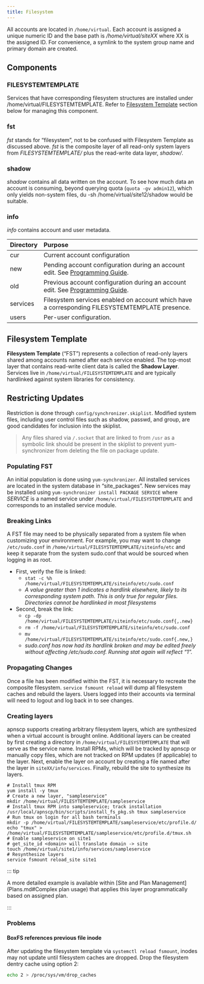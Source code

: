 ```yaml
---
title: Filesystem
---
```


All accounts are located in `/home/virtual`. Each account is assigned a unique numeric ID and the base path is */home/virtual/siteXX* where XX is the assigned ID. For convenience, a symlink to the system group name and primary domain are created.

## Components

### FILESYSTEMTEMPLATE

Services that have corresponding filesystem structures are installed under /home/virtual/FILESYSTEMTEMPLATE. Refer to [Filesystem Template](#filesystem-template) section below for managing this component.

### fst

*fst* stands for “filesystem”, not to be confused with Filesystem Template as discussed above. *fst* is the composite layer of all read-only system layers from *FILESYSTEMTEMPLATE/* plus the read-write data layer, *shadow/*.

### shadow

*shadow* contains all data written on the account. To see how much data an account is consuming, beyond querying quota (`quota -gv admin12`), which only yields non-system files, du -sh /home/virtual/site12/shadow would be suitable.

### info

*info* contains account and user metadata.

| Directory | Purpose                                                      |
| :-------- | :----------------------------------------------------------- |
| cur       | Current account configuration                                |
| new       | Pending account configuration during an account edit. See [Programming Guide](https://docs.apiscp.com/development/programming-guide/#hooks). |
| old       | Previous account configuration during an account edit. See [Programming Guide](https://docs.apiscp.com/development/programming-guide/#hooks). |
| services  | Filesystem services enabled on account which have a corresponding FILESYSTEMTEMPLATE presence. |
| users     | Per-user configuration.                                      |

## Filesystem Template

**Filesystem Template** (“FST”) represents a collection of read-only layers shared among accounts named after each service enabled. The top-most layer that contains read-write client data is called the **Shadow Layer**. Services live in `/home/virtual/FILESYSTEMTEMPLATE` and are typically hardlinked against system libraries for consistency.

## Restricting Updates

Restriction is done through `config/synchronizer.skiplist`. Modified system files, including user control files such as shadow, passwd, and group, are good candidates for inclusion into the skiplist.

> Any files shared via `/.socket` that are linked to from `/usr` as a symbolic link should be present in the skiplist to prevent yum-synchronizer from deleting the file on package update.

### Populating FST

An initial population is done using `yum-synchronizer`. All installed services are located in the system database in “site_packages”. New services may be installed using `yum-synchronizer install PACKAGE SERVICE` where *SERVICE* is a named service under `/home/virtual/FILESYSTEMTEMPLATE` and corresponds to an installed service module.

### Breaking Links

A FST file may need to be physically separated from a system file when customizing your environment. For example, you may want to change `/etc/sudo.conf` in `/home/virtual/FILESYSTEMTEMPLATE/siteinfo/etc` and keep it separate from the system sudo.conf that would be sourced when logging in as root.

- First, verify the file is linked:
  - `stat -c %h /home/virtual/FILESYSTEMTEMPLATE/siteinfo/etc/sudo.conf`
  - *A value greater than 1 indicates a hardlink elsewhere, likely to its corresponding system path. This is only true for regular files. Directories cannot be hardlinked in most filesystems*
- Second, break the link:
  - `cp -dp /home/virtual/FILESYSTEMTEMPLATE/siteinfo/etc/sudo.conf{,.new}`
  - `rm -f /home/virtual/FILESYSTEMTEMPLATE/siteinfo/etc/sudo.conf`
  - `mv /home/virtual/FILESYSTEMTEMPLATE/siteinfo/etc/sudo.conf{.new,}`
  - *sudo.conf has now had its hardlink broken and may be edited freely without affecting /etc/sudo.conf. Running stat again will reflect “1”.*

### Propagating Changes

Once a file has been modified within the FST, it is necessary to recreate the composite filesystem. `service fsmount reload` will dump all filesystem caches and rebuild the layers. Users logged into their accounts via terminal will need to logout and log back in to see changes.

### Creating layers

apnscp supports creating arbitrary filesystem layers, which are synthesized when a virtual account is brought online. Additional layers can be created by first creating a directory in `/home/virtual/FILESYSTEMTEMPLATE` that will serve as the service name. Install RPMs, which will be tracked by apnscp or manually copy files, which are not tracked on RPM updates (if applicable) to the layer. Next, enable the layer on account by creating a file named after the layer in `siteXX/info/services`. Finally, rebuild the site to synthesize its layers.

```
# Install tmux RPM
yum install -y tmux
# Create a new layer, "sampleservice"
mkdir /home/virtual/FILESYTEMTEMPLATE/sampleservice
# Install tmux RPM into sampleservice; track installation
/usr/local/apnscp/bin/scripts/install_fs_pkg.sh tmux sampleservice
# Run tmux on login for all bash terminals
mkdir -p /home/virtual/FILESYSTEMTEMPLATE/sampleservice/etc/profile.d/
echo "tmux" > /home/virtual/FILESYSTEMTEMPLATE/sampleservice/etc/profile.d/tmux.sh
# Enable sampleservice on site1
# get_site_id <domain> will translate domain -> site
touch /home/virtual/site1/info/services/sampleservice
# Resynthesize layers
service fsmount reload_site site1
```

::: tip

A more detailed example is available within [Site and Plan Management](Plans.md#Complex plan usage) that applies this layer programmatically based on assigned plan.

:::

### Problems

#### BoxFS references previous file inode

After updating the filesystem template via `systemctl reload fsmount`, inodes may not update until filesystem caches are dropped. Drop the filesystem dentry cache using option 2:

```bash
echo 2 > /proc/sys/vm/drop_caches
```
